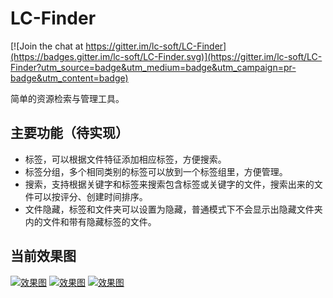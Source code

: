 # LC-Finder

[![Join the chat at https://gitter.im/lc-soft/LC-Finder](https://badges.gitter.im/lc-soft/LC-Finder.svg)](https://gitter.im/lc-soft/LC-Finder?utm_source=badge&utm_medium=badge&utm_campaign=pr-badge&utm_content=badge)

简单的资源检索与管理工具。

## 主要功能（待实现）
- 标签，可以根据文件特征添加相应标签，方便搜索。
- 标签分组，多个相同类别的标签可以放到一个标签组里，方便管理。
- 搜索，支持根据关键字和标签来搜索包含标签或关键字的文件，搜索出来的文件可以按评分、创建时间排序。
- 文件隐藏，标签和文件夹可以设置为隐藏，普通模式下不会显示出隐藏文件夹内的文件和带有隐藏标签的文件。

## 当前效果图
[![](https://blog.lc-soft.io/static/images/devlog/2016-04-25-22-10-34.png "效果图")](https://blog.lc-soft.io/static/images/devlog/2016-04-25-22-10-34.png)
[![](https://blog.lc-soft.io/static/images/devlog/2016-04-25-22-11-41.png "效果图")](https://blog.lc-soft.io/static/images/devlog/2016-04-25-22-11-41.png)
[![](https://blog.lc-soft.io/static/images/devlog/2016-04-25-22-09-53.png "效果图")](https://blog.lc-soft.io/static/images/devlog/2016-04-25-22-09-53.png)
